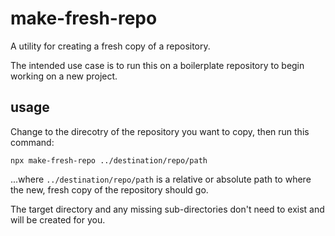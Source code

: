 # make-fresh-repo
A utility for creating a fresh copy of a repository.

The intended use case is to run this on a boilerplate repository to begin working on a new project.

## usage
Change to the direcotry of the repository you want to copy, then run this command:

`npx make-fresh-repo ../destination/repo/path`

...where `../destination/repo/path` is a relative or absolute path to where the new, fresh copy of the repository should go.

The target directory and any missing sub-directories don't need to exist and will be created for you.
